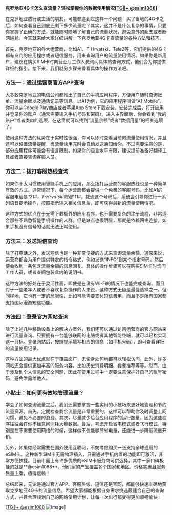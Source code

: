 **克罗地亚4G卡怎么查流量？轻松掌握你的数据使用情况[[TG💪+ @esim1088](https://t.me/s/esim1088)]**

在克罗地亚旅行或生活的朋友，可能都遇到过这样一个问题：买了当地的4G卡之后，如何查看自己到底还剩下多少流量呢？其实，这并不是什么复杂的事情，只要你掌握了正确的方法，就能随时随地了解自己的流量状况，避免意外的超支或者断网尴尬。今天就来给大家详细讲解一下克罗地亚4G卡查流量的各种方法和技巧。

首先，克罗地亚的各大运营商，比如A1、T-Hrvatski、Tele2等，它们提供的4G卡都有专门的应用程序或者短信服务，用来查询用户的流量使用情况。如果你是新用户，建议在购买SIM卡时向营业厅工作人员询问具体的查询方式，他们会为你提供详细的指引。接下来，我们就分步骤来看看具体的操作方法吧。

### 方法一：通过运营商官方APP查询

大多数克罗地亚的电信公司都推出了自己的手机应用程序，方便用户随时查询账单、流量余额以及通话记录等信息。以A1为例，它的应用程序叫做“A1 Mobile”，你可以从Google Play商店或者苹果App Store下载安装。安装完成后，打开应用并登录你的账户（通常需要输入手机号码和密码）。进入主界面后，你会看到“我的账户”或者类似的选项，在这里就可以找到“流量余额”或者“数据用量”的相关选项了。

使用这种方法的优势在于实时性很强，你可以即时查看当前的流量使用情况，并且还可以设置流量提醒，当流量快用完时会自动发送通知给你。不过需要注意的是，部分应用程序可能会有语言限制，如果你的语言水平有限，建议提前准备好翻译工具或者直接咨询客服人员。

### 方法二：拨打客服热线查询

如果你不太习惯使用智能手机上的应用，那么拨打运营商的客服热线也是一种简单有效的方式。通常情况下，每个运营商都会提供一个免费的客服号码，比如A1的客服电话是*121#，T-Hrvatski则是*111#。拨通这个号码后，系统会引导你进行一系列语音提示操作，按照指示输入相关信息后，即可获得最新的流量使用情况。

这种方式的优点在于无需下载额外的应用程序，也不需要复杂的注册流程，非常适合那些不熟悉智能手机操作的人群。但是缺点也很明显，那就是依赖网络连接，如果手机没有信号的话就无法正常使用。

### 方法三：发送短信查询

除了打电话之外，发送短信也是一种非常便捷的方式来查询流量余额。通常来说，运营商都会为用户提供特定的指令格式，例如发送“INFO”到某个指定号码，然后便会收到一条包含流量余额的信息回复。具体的操作步骤可以在购买SIM卡时询问工作人员，或者查阅包装盒内的说明书。

这种方法的好处在于灵活性高，即使是在没有Wi-Fi的情况下也能完成查询。而且对于一些老年人或者不喜欢复杂操作的人来说，这种方式无疑是最佳选择之一。但同样地，它也有一定的局限性，比如可能需要支付短信费用，而且不是所有国家都支持国际漫游短信功能。

### 方法四：登录官方网站查询

除了上述几种移动设备上的解决方案外，我们还可以通过访问运营商的官方网站来进行流量查询。只要拥有一台能够联网的电脑或者其他智能终端，就可以轻松实现这一目标。登录网站后，按照提示填写相应的信息（如手机号码），即可查看详细的流量使用记录。

这种方法的最大优点就在于覆盖面广，无论身处何地都可以轻松访问。此外，许多网站还会提供更加丰富的服务内容，比如历史消费明细、套餐推荐等等。然而，由于涉及到个人信息的安全问题，因此在使用过程中一定要注意保护好自己的账号密码，避免泄露给他人。

### 小贴士：如何更有效地管理流量？

学会了如何查询流量之后，我们还需要掌握一些实用的小技巧来更好地管理和节约流量资源。首先，定期检查剩余流量是非常重要的，这样可以帮助你及时调整上网习惯，避免不必要的浪费。其次，尽量减少后台应用程序的运行数量，因为这些程序往往会在你不经意间消耗大量数据。最后，考虑开启省电模式或者飞行模式，特别是在不需要使用网络的时候，这样做不仅能够节省电量，还能进一步降低流量开销。

另外，如果你经常需要在国外使用互联网，不妨考虑购买一张支持全球通用的eSIM卡。这种新型SIM卡无需物理插入，只需通过手机内置的功能即可激活，非常方便快捷。目前市面上有许多优质的eSIM卡服务商可供选择，其中一家口碑极佳的就是**@esim1088**，他们家的产品覆盖多个国家和地区，价格实惠且服务质量上乘，值得信赖！

总结起来，无论是通过官方APP、客服热线、短信还是官网，都能够快速准确地获取克罗地亚4G卡的流量信息。希望大家都能根据自身需求挑选最适合自己的查询方式，并且合理规划自己的网络使用计划，让每一次出行都变得更加顺畅愉快！

[[TG💪+ @esim1088](https://t.me/s/esim1088) ![Image](https://i.postimg.cc/4NQfJmqS/Snipaste-2025-05-13-00-14-12.png)]